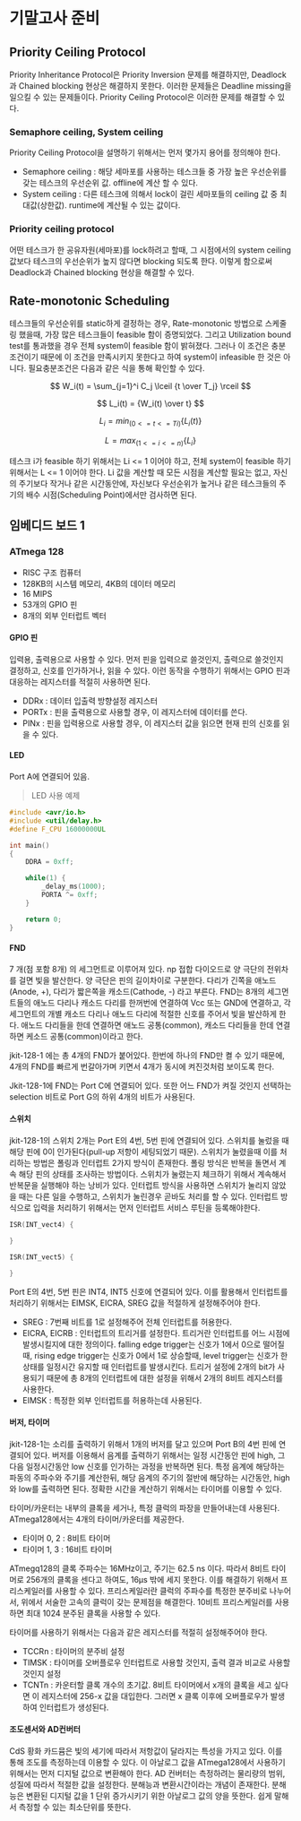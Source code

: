 # 기말고사 준비

## Priority Ceiling Protocol

Priority Inheritance Protocol은 Priority Inversion 문제를 해결하지만, Deadlock과 Chained blocking 현상은 해결하지 못한다. 이러한 문제들은 Deadline missing을 일으킬 수 있는 문제들이다. Priority Ceiling Protocol은 이러한 문제를 해결할 수 있다.

### Semaphore ceiling, System ceiling

Priority Ceiling Protocol을 설명하기 위해서는 먼저 몇가지 용어를 정의해야 한다.

- Semaphore ceiling : 해당 세마포를 사용하는 테스크들 중 가장 높은 우선순위를 갖는 테스크의 우선순위 값. offline에 계산 할 수 있다.
- System ceiling : 다른 테스크에 의해서 lock이 걸린 세마포들의 ceiling 값 중 최대값(상한값). runtime에 계산될 수 있는 값이다.

### Priority ceiling protocol

어떤 테스크가 한 공유자원(세마포)를 lock하려고 할때, 그 시점에서의 system ceiling 값보다 테스크의 우선순위가 높지 않다면 blocking 되도록 한다. 이렇게 함으로써 Deadlock과 Chained blocking 현상을 해결할 수 있다.

## Rate-monotonic Scheduling

테스크들의 우선순위를 static하게 결정하는 경우, Rate-monotonic 방법으로 스케줄링 했을때, 가장 많은 테스크들이 feasible 함이 증명되었다. 그리고 Utilization bound test를 통과했을 경우 전체 system이 feasible 함이 밝혀졌다. 그러나 이 조건은 충분조건이기 때문에 이 조건을 만족시키지 못한다고 하여 system이 infeasible 한 것은 아니다. 필요충분조건은 다음과 같은 식을 통해 확인할 수 있다.

$$
W_i(t) = \sum_{j=1}^i C_j \lceil {t \over T_j} \rceil
$$

$$
L_i(t) = {W_i(t) \over t}
$$

$$
L_i = min_{(0<=t<=Ti)}\{L_i(t)\}
$$

$$
L = max_{(1<=i<=n)}\{L_i\}
$$

테스크 i가 feasible 하기 위해서는 Li <= 1 이어야 하고, 전체 system이 feasible 하기 위해서는 L <= 1 이어야 한다. Li 값을 계산할 때 모든 시점을 계산할 필요는 없고, 자신의 주기보다 작거나 같은 시간동안에, 자신보다 우선순위가 높거나 같은 테스크들의 주기의 배수 시점(Scheduling Point)에서만 검사하면 된다.

## 임베디드 보드 1

### ATmega 128

- RISC 구조 컴퓨터
- 128KB의 시스템 메모리, 4KB의 데이터 메모리
- 16 MIPS
- 53개의 GPIO 핀
- 8개의 외부 인터럽트 벡터

#### GPIO 핀

입력용, 출력용으로 사용할 수 있다. 먼저 핀을 입력으로 쓸것인지, 출력으로 쓸것인지 결정하고, 신호를 인가하거나, 읽을 수 있다. 이런 동작을 수행하기 위해서는 GPIO 핀과 대응하는 레지스터를 적절히 사용하면 된다.

- DDRx : 데이터 입출력 방향설정 레지스터
- PORTx : 핀을 출력용으로 사용할 경우, 이 레지스터에 데이터를 쓴다.
- PINx : 핀을 입력용으로 사용할 경우, 이 레지스터 값을 읽으면 현재 핀의 신호를 읽을 수 있다.

#### LED

Port A에 연결되어 있음.

> LED 사용 예제

```c
#include <avr/io.h>
#include <util/delay.h>
#define F_CPU 16000000UL

int main()
{
    DDRA = 0xff;

    while(1) {
        _delay_ms(1000);
        PORTA ^= 0xff;
    }

    return 0;
}
```

#### FND

7 개(점 포함 8개) 의 세그먼트로 이루어져 있다. np 접합 다이오드로 양 극단의 전위차를 걸면 빛을 발산한다. 양 극단은 핀의 길이차이로 구분한다. 다리가 긴쪽을 애노드(Anode, +), 다리가 짧은쪽을 캐소드(Cathode, -) 라고 부른다. FND는 8개의 세그먼트들의 애노드 다리나 캐소드 다리를 한꺼번에 연결하여 Vcc 또는 GND에 연결하고, 각 세그먼트의 개별 캐소드 다리나 애노드 다리에 적절한 신호를 주어서 빛을 발산하게 한다. 애노드 다리들을 한데 연결하면 애노드 공통(common), 캐소드 다리들을 한데 연결하면 케소드 공통(common)이라고 한다.

jkit-128-1 에는 총 4개의 FND가 붙어있다. 한번에 하나의 FND만 켤 수 있기 때문에, 4개의 FND를 빠르게 번갈아가며 키면서 4개가 동시에 켜진것처럼 보이도록 한다.

Jkit-128-1에 FND는 Port C에 연결되어 있다. 또한 어느 FND가 켜질 것인지 선택하는 selection 비트로 Port G의 하위 4개의 비트가 사용된다.

#### 스위치

jkit-128-1의 스위치 2개는 Port E의 4번, 5번 핀에 연결되어 있다. 스위치를 눌렀을 때 해당 핀에 0이 인가된다(pull-up 저항이 세팅되었기 때문). 스위치가 눌렸을때 이를 처리하는 방법은 폴링과 인터럽트 2가지 방식이 존재한다. 폴링 방식은 반복을 돌면서 계속 해당 핀의 상태를 조사하는 방법이다. 스위치가 눌렸는지 체크하기 위해서 계속해서 반복문을 실행해야 하는 낭비가 있다. 인터럽트 방식을 사용하면 스위치가 눌리지 않았을 때는 다른 일을 수행하고, 스위치가 눌린경우 곧바도 처리를 할 수 있다. 인터럽트 방식으로 입력을 처리하기 위해서는 먼저 인터럽트 서비스 루틴을 등록해야한다.

```c
ISR(INT_vect4) {

}

ISR(INT_vect5) {

}
```

Port E의 4번, 5번 핀은 INT4, INT5 신호에 연결되어 있다. 이를 활용해서 인터럽트를 처리하기 위해서는 EIMSK, EICRA, SREG 값을 적절하게 설정해주어야 한다.

- SREG : 7번째 비트를 1로 설정해주어 전체 인터럽트를 허용한다.
- EICRA, EICRB : 인터럽트의 트리거를 설정한다. 트리거란 인터럽트를 어느 시점에 발생시킬지에 대한 정의이다. falling edge trigger는 신호가 1에서 0으로 떨어질때, rising edge trigger는 신호가 0에서 1로 상승할때, level trigger는 신호가 한 상태를 일정시간 유지할 때 인터럽트를 발생시킨다. 트리거 설정에 2개의 bit가 사용되기 때문에 총 8개의 인터럽트에 대한 설정을 위해서 2개의 8비트 레지스터를 사용한다.
- EIMSK : 특정한 외부 인터럽트를 허용하는데 사용된다.

#### 버저, 타이머

jkit-128-1는 소리를 출력하기 위해서 1개의 버저를 달고 있으며 Port B의 4번 핀에 연결되어 있다. 버저를 이용해서 음계를 출력하기 위해서는 일정 시간동안 핀에 high, 그 다음 일정시간동안 low 신호를 인가하는 과정을 반복하면 된다. 특정 음계에 해당하는 파동의 주파수와 주기를 계산한뒤, 해당 음계의 주기의 절반에 해당하는 시간동안, high와 low를 출력하면 된다. 정확한 시간을 계산하기 위해서는 타이머를 이용할 수 있다.

타이머/카운터는 내부의 클록을 세거나, 특정 클럭의 파장을 만들어내는데 사용된다. ATmega128에서는 4개의 타이머/카운터를 제공한다.

- 타이머 0, 2 : 8비트 타이머
- 타이머 1, 3 : 16비트 타이머

ATmegq128의 클록 주파수는 16MHz이고, 주기는 62.5 ns 이다. 따라서 8비트 타이머로 256개의 클록을 센다고 하여도, 16&micro;s 밖에 세지 못한다. 이를 해결하기 위해서 프리스케일러를 사용할 수 있다. 프리스케일러란 클럭의 주파수를 특정한 분주비로 나누어서, 위에서 서술한 고속의 클럭이 갖는 문제점을 해결한다. 10비트 프리스케일러를 사용하면 최대 1024 분주된 클록을 사용할 수 있다.

타이머를 사용하기 위해서는 다음과 같은 레지스터를 적절히 설정해주어야 한다.

- TCCRn : 타이머의 분주비 설정
- TIMSK : 타이머를 오버플로우 인터럽트로 사용할 것인지, 출력 결과 비교로 사용할 것인지 설정
- TCNTn : 카운터할 클록 개수의 초기값. 8비트 타이머에서 x개의 클록을 세고 싶다면 이 레지스터에 256-x 값을 대입한다. 그러면 x 클록 이후에 오버플로우가 발생하여 인터럽트가 생성된다.

#### 조도센서와 AD컨버터

CdS 황화 카드뮴은 빛의 세기에 따라서 저항값이 달라지는 특성을 가지고 있다. 이를 통해 조도를 측정하는데 이용할 수 있다. 이 아날로그 값을 ATmega128에서 사용하기 위해서는 먼저 디지털 값으로 변환해야 한다. AD 컨버터는 측정하려는 물리량의 범위, 성질에 따라서 적절한 값을 설정한다. 분해능과 변환시간이라는 개념이 존재한다. 분해능은 변환된 디지털 값을 1 단위 증가시키기 위한 아날로그 값의 양을 뜻한다. 쉽게 말해서 측정할 수 있는 최소단위를 뜻한다.
